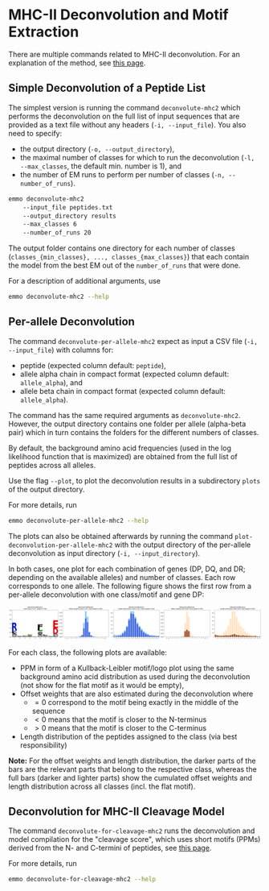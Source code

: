 # MHC-II Deconvolution and Motif Extraction

There are multiple commands related to MHC-II deconvolution. For an explanation of the method, see
[this page](../explanations/em_algorithm.md).

## Simple Deconvolution of a Peptide List

The simplest version is running the command `deconvolute-mhc2` which performs the deconvolution on
the full list of input sequences that are provided as a text file without any headers
(`-i, --input_file`). You also need to specify:

- the output directory (`-o, --output_directory`),
- the maximal number of classes for which to run the deconvolution (`-l, --max_classes`, the default
  min. number is 1), and
- the number of EM runs to perform per number of classes (`-n, --number_of_runs`).

```bash
emmo deconvolute-mhc2
    --input_file peptides.txt
    --output_directory results
    --max_classes 6
    --number_of_runs 20
```

The output folder contains one directory for each number of classes
(`classes_{min_classes}, ..., classes_{max_classes}`) that each contain the model from the best EM
out of the `number_of_runs` that were done.

For a description of additional arguments, use

```bash
emmo deconvolute-mhc2 --help
```

## Per-allele Deconvolution

The command `deconvolute-per-allele-mhc2` expect as input a CSV file (`-i, --input_file`) with
columns for:

- peptide (expected column default: `peptide`),
- allele alpha chain in compact format (expected column default: `allele_alpha`), and
- allele beta chain in compact format (expected column default: `allele_alpha`).

The command has the same required arguments as `deconvolute-mhc2`. However, the output directory
contains one folder per allele (alpha-beta pair) which in turn contains the folders for the
different numbers of classes.

By default, the background amino acid frequencies (used in the log likelihood function that is
maximized) are obtained from the full list of peptides across all alleles.

Use the flag `--plot`, to plot the deconvolution results in a subdirectory `plots` of the output
directory.

For more details, run

```bash
emmo deconvolute-per-allele-mhc2 --help
```

The plots can also be obtained afterwards by running the command
`plot-deconvolution-per-allele-mhc2` with the output directory of the per-allele deconvolution as
input directory (`-i, --input_directory`).

In both cases, one plot for each combination of genes (DP, DQ, and DR; depending on the available
alleles) and number of classes. Each row corresponds to one allele. The following figure shows the
first row from a per-allele deconvolution with one class/motif and gene DP:

<img src="../media/usage/deconvolution-per-allele-example.png" width="800"/>

For each class, the following plots are available:

- PPM in form of a Kullback-Leibler motif/logo plot using the same background amino acid
  distribution as used during the deconvolution (not show for the flat motif as it would be empty),
- Offset weights that are also estimated during the deconvolution where
  - $= 0$ correspond to the motif being exactly in the middle of the sequence
  - $< 0$ means that the motif is closer to the N-terminus
  - $> 0$ means that the motif is closer to the C-terminus
- Length distribution of the peptides assigned to the class (via best responsibility)

**Note:** For the offset weights and length distribution, the darker parts of the bars are the
relevant parts that belong to the respective class, whereas the full bars (darker and lighter parts)
show the cumulated offset weights and length distribution across all classes (incl. the flat motif).

## Deconvolution for MHC-II Cleavage Model

The command `deconvolute-for-cleavage-mhc2` runs the deconvolution and model compilation for the
"cleavage score", which uses short motifs (PPMs) derived from the N- and C-termini of peptides, see
[this page](../explanations/prediction_mhc2.md).

For more details, run

```bash
emmo deconvolute-for-cleavage-mhc2 --help
```
